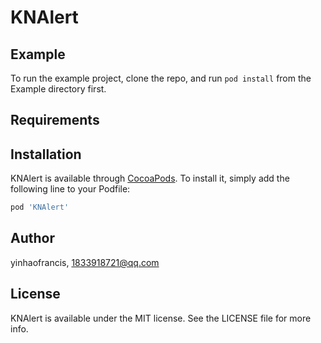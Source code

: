 # KNAlert

## Example

To run the example project, clone the repo, and run `pod install` from the Example directory first.

## Requirements

## Installation

KNAlert is available through [CocoaPods](https://cocoapods.org). To install
it, simply add the following line to your Podfile:

```ruby
pod 'KNAlert'
```

## Author

yinhaofrancis, 1833918721@qq.com

## License

KNAlert is available under the MIT license. See the LICENSE file for more info.
